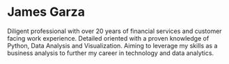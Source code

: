 # James Garza

Diligent professional with over 20 years of financial services and customer facing work experience. Detailed oriented with a proven knowledge of Python, Data Analysis and Visualization. Aiming to leverage my skills as a business analysis to further my career in technology and data analytics. 



